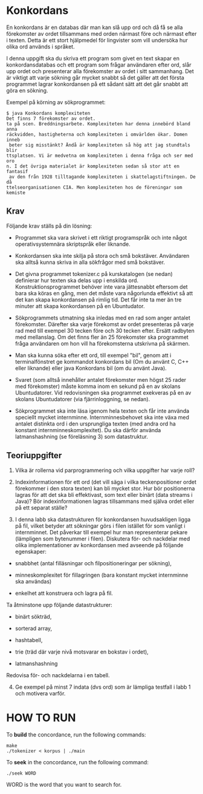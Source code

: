 # Konkordans

En konkordans är en databas där man kan slå upp ord och då få se alla förekomster av ordet tillsammans med orden närmast före och närmast efter i texten. Detta är ett stort hjälpmedel för lingvister som vill undersöka hur olika ord används i språket.

I denna uppgift ska du skriva ett program som givet en text skapar en konkordansdatabas och ett program som frågar användaren efter ord, slår upp ordet och presenterar alla förekomster av ordet i sitt sammanhang. Det är viktigt att varje sökning går mycket snabbt så det gäller att det första programmet lagrar konkordansen på ett sådant sätt att det går snabbt att göra en sökning.

Exempel på körning av sökprogrammet:

```
$ java Konkordans komplexiteten
Det finns 7 förekomster av ordet.
ta på scen. Breddningsarbete. Komplexiteten har denna innebörd bland anna
räckvidden, hastigheterna och komplexiteten i omvärlden ökar. Domen inneb
 beter sig misstänkt? Ändå är komplexiteten så hög att jag stundtals blir
ttsplatsen. Vi är medvetna om komplexiteten i denna fråga och ser med oro
n. I det övriga materialet är komplexiteten sedan så stor att en fantasif
 av den från 1928 tilltagande komplexiteten i skattelagstiftningen. De då
ttelseorganisationen CIA. Men komplexiteten hos de föreningar som kemiste
```

## Krav
Följande krav ställs på din lösning:

* Programmet ska vara skrivet i ett riktigt programspråk och inte något operativsystemnära skriptspråk eller liknande.

* Konkordansen ska inte skilja på stora och små bokstäver. Användaren ska alltså kunna skriva in alla sökfrågor med små bokstäver.

* Det givna programmet tokenizer.c på kurskatalogen (se nedan) definierar hur texten ska delas upp i enskilda ord.
Konstruktionsprogrammet behöver inte vara jättesnabbt eftersom det bara ska köras en gång, men det måste vara någorlunda effektivt så att det kan skapa konkordansen på rimlig tid. Det får inte ta mer än tre minuter att skapa konkordansen på en Ubuntudator.

* Sökprogrammets utmatning ska inledas med en rad som anger antalet förekomster. Därefter ska varje förekomst av ordet presenteras på varje rad med till exempel 30 tecken före och 30 tecken efter. Ersätt radbyten med mellanslag. Om det finns fler än 25 förekomster ska programmet fråga användaren om hon vill ha förekomsterna utskrivna på skärmen.

* Man ska kunna söka efter ett ord, till exempel "bil", genom att i terminalfönstret ge kommandot konkordans bil (Om du använt C, C++ eller liknande) eller java Konkordans bil (om du använt Java). 

* Svaret (som alltså innehåller antalet förekomster men högst 25 rader med förekomster) måste komma inom en sekund på en av skolans Ubuntudatorer. Vid redovisningen ska programmet exekveras på en av skolans Ubuntudatorer (via fjärrinloggning, se nedan).

* Sökprogrammet ska inte läsa igenom hela texten och får inte använda speciellt mycket internminne. Internminnesbehovet ska inte växa med antalet distinkta ord i den ursprungliga texten (med andra ord ha konstant internminneskomplexitet). Du ska därför använda latmanshashning (se föreläsning 3) som datastruktur.

## Teoriuppgifter
1. Vilka är rollerna vid parprogrammering och vilka uppgifter har varje roll?
2. Indexinformationen för ett ord (det vill säga i vilka teckenpositioner ordet förekommer i den stora texten) kan bli mycket stor. Hur bör positionerna lagras för att det ska bli effektivast, som text eller binärt (data streams i Java)? Bör indexinformationen lagras tillsammans med själva ordet eller på ett separat ställe?

3. I denna labb ska datastrukturen för konkordansen huvudsakligen ligga på fil, vilket betyder att sökningar görs i filen istället för som vanligt i       internminnet. Det påverkar till exempel hur man representerar pekare (lämpligen som bytenummer i filen). Diskutera för- och nackdelar med olika   implementationer av konkordansen med avseende på följande egenskaper:

  * snabbhet (antal filläsningar och filpositioneringar per sökning),

  * minneskomplexitet för fillagringen (bara konstant mycket internminne ska användas)

  * enkelhet att konstruera och lagra på fil.

  Ta åtminstone upp följande datastrukturer:

  * binärt sökträd,

  * sorterad array,

  * hashtabell,

  * trie (träd där varje nivå motsvarar en bokstav i ordet),

  * latmanshashning

  Redovisa för- och nackdelarna i en tabell. 

4. Ge exempel på minst 7 indata (dvs ord) som är lämpliga testfall i labb 1 och motivera varför.


# HOW TO RUN

To **build** the concordance, run the following commands:

```
make
./tokenizer < korpus | ./main

```

To **seek** in the concordance, run the following command:

```
./seek WORD
```
WORD is the word that you want to search for.